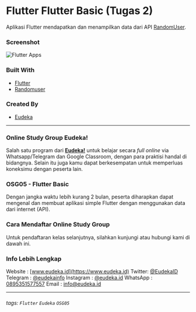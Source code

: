 
# Flutter Flutter Basic (Tugas 2)
Aplikasi Flutter mendapatkan dan menampilkan data dari API [RandomUser](https://randomuser.me/).

### Screenshot
![Flutter Apps](https://res.cloudinary.com/alhanifdev/image/upload/v1574268183/device-2019-11-20-234135_tlxb6q.png "source: flutterappdev.com")

### Built With
- [Flutter](https://flutter.dev)
- [Randomuser](https://randomuser.me)

### Created By
- [Eudeka](https://github.com/eudeka)

---

### Online Study Group Eudeka!
Salah satu program dari [**Eudeka!**](https://www.eudeka.id) untuk belajar secara _full online_ via Whatsapp/Telegram dan Google Classroom, dengan para praktisi handal di bidangnya. Selain itu juga kamu dapat berkesempatan untuk memperluas koneksimu dengan peserta lain.

### OSG05 - Flutter Basic
Dengan jangka waktu lebih kurang 2 bulan, peserta diharapkan dapat mengenal dan membuat aplikasi simple Flutter dengan menggunakan data dari internet (API).

### Cara Mendaftar Online Study Group
Untuk pendaftaran kelas selanjutnya, silahkan kunjungi atau hubungi kami di dawah ini.

### Info Lebih Lengkap
Website : [www.eudeka.id](https://www.eudeka.id)
Twitter: [@EudekaID](https://twitter.com/EudekaID)
Telegram : [@eudekainfo](https://t.me/eudekainfo)
Instagram : [@eudeka.id](https://instagram.com/eudeka.id)
WhatsApp : [0895351577557](https://wa.me/62895351577557)
Email : [info@eudeka.id](mailto:info@eudeka.id)

---

###### tags: `Flutter` `Eudeka` `OSG05`
